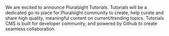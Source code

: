 We are excited to announce Pluralsight Tutorials. Tutorials will be a dedicated go-to place for Pluralsight community to create, help curate and share high quality, meaningful content on current/trending topics. Tutorials CMS is built for developer community, and powered by Github to create seamless collaboration.